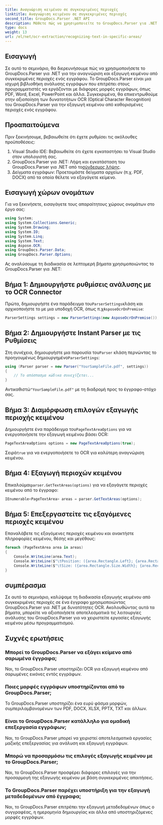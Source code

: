 ```yaml
---
title: Αναγνώριση κειμένου σε συγκεκριμένες περιοχές
linktitle: Αναγνώριση κειμένου σε συγκεκριμένες περιοχές
second_title: GroupDocs.Parser .NET API
description: Μάθετε πώς να χρησιμοποιείτε το GroupDocs.Parser για .NET για εξαγωγή κειμένου από συγκεκριμένες περιοχές σε έγγραφα με δυνατότητες OCR.
type: docs
weight: 13
url: /el/net/ocr-extraction/recognizing-text-in-specific-areas/
---
```

## Εισαγωγή
Σε αυτό το σεμινάριο, θα διερευνήσουμε πώς να χρησιμοποιήσετε το GroupDocs.Parser για .NET για την αναγνώριση και εξαγωγή κειμένου από συγκεκριμένες περιοχές ενός εγγράφου. Το GroupDocs.Parser είναι μια ισχυρή βιβλιοθήκη ανάλυσης εγγράφων που επιτρέπει στους προγραμματιστές να εργάζονται με διάφορες μορφές εγγράφων, όπως PDF, Word, Excel, PowerPoint και άλλα. Συγκεκριμένα, θα επικεντρωθούμε στην αξιοποίηση των δυνατοτήτων OCR (Optical Character Recognition) του GroupDocs.Parser για την εξαγωγή κειμένου από καθορισμένες περιοχές ενός εγγράφου.
## Προαπαιτούμενα
Πριν ξεκινήσουμε, βεβαιωθείτε ότι έχετε ρυθμίσει τις ακόλουθες προϋποθέσεις:
1. Visual Studio IDE: Βεβαιωθείτε ότι έχετε εγκαταστήσει το Visual Studio στον υπολογιστή σας.
2.  GroupDocs.Parser για .NET: Λήψη και εγκατάσταση του GroupDocs.Parser για .NET από το[σύνδεσμος λήψης](https://releases.groupdocs.com/parser/net/).
3. Δείγματα εγγράφων: Προετοιμάστε δείγματα αρχείων (π.χ. PDF, DOCX) από τα οποία θέλετε να εξαγάγετε κείμενο.

## Εισαγωγή χώρων ονομάτων
Για να ξεκινήσετε, εισαγάγετε τους απαραίτητους χώρους ονομάτων στο έργο σας:
```csharp
using System;
using System.Collections.Generic;
using System.Drawing;
using System.IO;
using System.Linq;
using System.Text;
using Aspose.OCR;
using GroupDocs.Parser.Data;
using GroupDocs.Parser.Options;
```

Ας αναλύσουμε τη διαδικασία σε λεπτομερή βήματα χρησιμοποιώντας το GroupDocs.Parser για .NET:
## Βήμα 1: Δημιουργήστε ρυθμίσεις ανάλυσης με το OCR Connector
 Πρώτα, δημιουργήστε ένα παράδειγμα του`ParserSettings`κλάση και αρχικοποιήστε το με μια υποδοχή OCR, όπως π.χ`AsposeOcrOnPremise`:
```csharp
ParserSettings settings = new ParserSettings(new AsposeOcrOnPremise());
```
## Βήμα 2: Δημιουργήστε Instant Parser με τις Ρυθμίσεις
 Στη συνέχεια, δημιουργήστε μια παρουσία του`Parser` κλάση περνώντας το προηγουμένως δημιουργημένο`ParserSettings`:
```csharp
using (Parser parser = new Parser("YourSampleFile.pdf", settings))
{
    // Το απόσπασμα κώδικα συνεχίζεται...
}
```
 Αντικαθιστώ`"YourSampleFile.pdf"` με τη διαδρομή προς το έγγραφο-στόχο σας.
## Βήμα 3: Διαμόρφωση επιλογών εξαγωγής περιοχής κειμένου
 Δημιουργήστε ένα παράδειγμα του`PageTextAreaOptions` για να ενεργοποιήσετε την εξαγωγή κειμένου βάσει OCR:
```csharp
PageTextAreaOptions options = new PageTextAreaOptions(true);
```
 Σειρά`true` για να ενεργοποιήσετε το OCR για καλύτερη αναγνώριση κειμένου.
## Βήμα 4: Εξαγωγή περιοχών κειμένου
 Επικαλούμαι`parser.GetTextAreas(options)` για να εξαγάγετε περιοχές κειμένου από το έγγραφο:
```csharp
IEnumerable<PageTextArea> areas = parser.GetTextAreas(options);
```
## Βήμα 5: Επεξεργαστείτε τις εξαγόμενες περιοχές κειμένου
Επαναλάβετε τις εξαγόμενες περιοχές κειμένου και ανακτήστε πληροφορίες κειμένου, θέσης και μεγέθους:
```csharp
foreach (PageTextArea area in areas)
{
    Console.WriteLine(area.Text);
    Console.WriteLine($"\tPosition: ({area.Rectangle.Left}; {area.Rectangle.Top})");
    Console.WriteLine($"\tSize: ({area.Rectangle.Size.Width}; {area.Rectangle.Size.Height})");
}
```

## συμπέρασμα
Σε αυτό το σεμινάριο, καλύψαμε τη διαδικασία εξαγωγής κειμένου από συγκεκριμένες περιοχές σε ένα έγγραφο χρησιμοποιώντας GroupDocs.Parser για .NET με δυνατότητες OCR. Ακολουθώντας αυτά τα βήματα, μπορείτε να αξιοποιήσετε αποτελεσματικά τις λειτουργίες ανάλυσης του GroupDocs.Parser για να χειριστείτε εργασίες εξαγωγής κειμένου μέσω προγραμματισμού.

## Συχνές ερωτήσεις
### Μπορεί το GroupDocs.Parser να εξάγει κείμενο από σαρωμένα έγγραφα;
Ναι, το GroupDocs.Parser υποστηρίζει OCR για εξαγωγή κειμένου από σαρωμένες εικόνες εντός εγγράφων.
### Ποιες μορφές εγγράφων υποστηρίζονται από το GroupDocs.Parser;
Το GroupDocs.Parser υποστηρίζει ένα ευρύ φάσμα μορφών, συμπεριλαμβανομένων των PDF, DOCX, XLSX, PPTX, TXT και άλλων.
### Είναι το GroupDocs.Parser κατάλληλο για ομαδική επεξεργασία εγγράφων;
Ναι, το GroupDocs.Parser μπορεί να χειριστεί αποτελεσματικά εργασίες μαζικής επεξεργασίας για ανάλυση και εξαγωγή εγγράφων.
### Μπορώ να προσαρμόσω τις επιλογές εξαγωγής κειμένου με το GroupDocs.Parser;
Ναι, το GroupDocs.Parser προσφέρει διάφορες επιλογές για την προσαρμογή της εξαγωγής κειμένου με βάση συγκεκριμένες απαιτήσεις.
### Το GroupDocs.Parser παρέχει υποστήριξη για την εξαγωγή μεταδεδομένων από έγγραφα;
Ναι, το GroupDocs.Parser επιτρέπει την εξαγωγή μεταδεδομένων όπως ο συγγραφέας, η ημερομηνία δημιουργίας και άλλα από υποστηριζόμενες μορφές εγγράφων.
